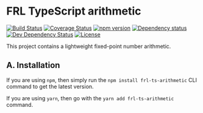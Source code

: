 # FRL TypeScript arithmetic

[![Build Status](https://travis-ci.com/CalionVarduk/ts-arithmetic.png?branch=master)](https://travis-ci.com/CalionVarduk/ts-arithmetic)
[![Coverage Status](https://coveralls.io/repos/github/CalionVarduk/ts-arithmetic/badge.svg)](https://coveralls.io/github/CalionVarduk/ts-arithmetic)
[![npm version](https://badge.fury.io/js/frl-ts-arithmetic.svg)](https://www.npmjs.com/package/frl-ts-arithmetic)
[![Dependency status](https://david-dm.org/CalionVarduk/ts-arithmetic/status.svg)](https://david-dm.org/CalionVarduk/ts-arithmetic)
[![Dev Dependency Status](https://david-dm.org/CalionVarduk/ts-arithmetic/dev-status.svg)](https://david-dm.org/CalionVarduk/ts-arithmetic?type=dev)
[![License](https://img.shields.io/github/license/mashape/apistatus.svg)](https://github.com/CalionVarduk/ts-arithmetic/blob/master/LICENSE)

This project contains a lightweight fixed-point number arithmetic.

## A. Installation

If you are using `npm`, then simply run the `npm install frl-ts-arithmetic` CLI command to get the latest version.

If you are using `yarn`, then go with the `yarn add frl-ts-arithmetic` command.
